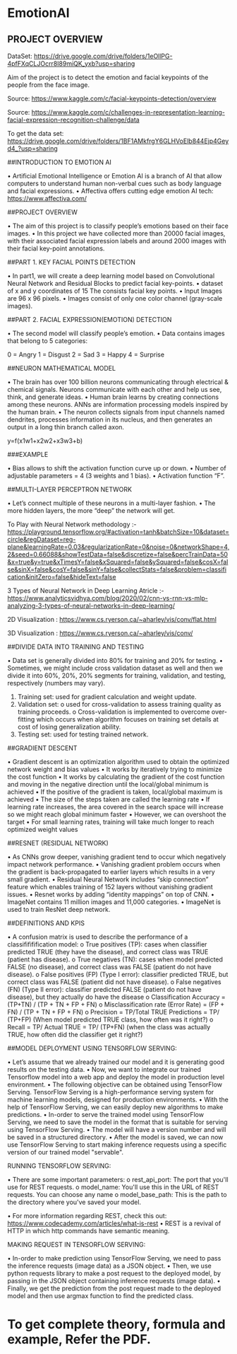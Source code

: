 # EmotionAI

## PROJECT OVERVIEW

DataSet: https://drive.google.com/drive/folders/1eOllPG-4pfFXqCLJOcrr8I89miQK_yxb?usp=sharing

Aim of the project is to detect the emotion and facial keypoints of the people from the face image.

Source: https://www.kaggle.com/c/facial-keypoints-detection/overview

Source: https://www.kaggle.com/c/challenges-in-representation-learning-facial-expression-recognition-challenge/data

To get the data set: https://drive.google.com/drive/folders/1BF1AMkfrgY6GLHVoElb844Ejp4Geyd4_?usp=sharing

##INTRODUCTION TO EMOTION AI

• Artificial Emotional Intelligence or Emotion AI is a branch of AI that allow computers to understand human non-verbal cues such as body language and facial expressions.
• Affectiva offers cutting edge emotion AI tech: https://www.affectiva.com/

##PROJECT OVERVIEW

• The aim of this project is to classify people’s emotions based on their face images.
• In this project we have collected more than 20000 facial images, with their associated facial expression labels and around 2000 images with their facial key-point annotations.

##PART 1. KEY FACIAL POINTS DETECTION

• In part1, we will create a deep learning model based on Convolutional Neural Network and Residual Blocks to predict facial key-points.
• dataset of x and y coordinates of 15 The consists facial key points.
• Input Images are 96 x 96 pixels.
• Images consist of only one color channel (gray-scale images).

##PART 2. FACIAL EXPRESSION(EMOTION) DETECTION

• The second model will classify people’s emotion.
• Data contains images that belong to 5 categories:

0 = Angry
1 = Disgust
2 = Sad
3 = Happy
4 = Surprise

##NEURON MATHEMATICAL MODEL

• The brain has over 100 billion neurons communicating through electrical & chemical signals. Neurons communicate with each other and help us see, think, and generate ideas.
• Human brain learns by creating connections among these neurons. ANNs are information processing models inspired by the human brain.
• The neuron collects signals from input channels named dendrites, processes information in its nucleus, and then generates an output in a long thin branch called axon.

y=f(x1w1+x2w2+x3w3+b)

###EXAMPLE

• Bias allows to shift the activation function curve up or down.
• Number of adjustable parameters = 4 (3 weights and 1 bias).
• Activation function “F”.

##MULTI-LAYER PERCEPTRON NETWORK

• Let’s connect multiple of these neurons in a multi-layer fashion.
• The more hidden layers, the more “deep” the network will get.

To Play with Neural Network methodology :- https://playground.tensorflow.org/#activation=tanh&batchSize=10&dataset=circle&regDataset=reg-plane&learningRate=0.03&regularizationRate=0&noise=0&networkShape=4,2&seed=0.66088&showTestData=false&discretize=false&percTrainData=50&x=true&y=true&xTimesY=false&xSquared=false&ySquared=false&cosX=false&sinX=false&cosY=false&sinY=false&collectStats=false&problem=classification&initZero=false&hideText=false

3 Types of  Neural Network in Deep Learning Atricle :- https://www.analyticsvidhya.com/blog/2020/02/cnn-vs-rnn-vs-mlp-analyzing-3-types-of-neural-networks-in-deep-learning/

2D Visualization : https://www.cs.ryerson.ca/~aharley/vis/conv/flat.html

3D Visualization : https://www.cs.ryerson.ca/~aharley/vis/conv/

##DIVIDE DATA INTO TRAINING AND TESTING

• Data set is generally divided into 80% for training and 20% for testing.
• Sometimes, we might include cross validation dataset as well and then we divide it into 60%, 20%, 20% segments for training, validation, and testing, respectively (numbers may vary).

1. Training set: used for gradient calculation and weight update. 
2. Validation set: 
	o used for cross-validation to assess training quality as training proceeds.
	o Cross-validation is implemented to overcome over-fitting which occurs when algorithm focuses on training set details at cost of losing generalization ability.
3. Testing set: used for testing trained network.

##GRADIENT DESCENT

• Gradient descent is an optimization algorithm used to obtain the optimized network weight and bias values 
• It works by iteratively trying to minimize the cost function
• It works by calculating the gradient of the cost function and moving in the negative direction until the local/global minimum is achieved
• If the positive of the gradient is taken, local/global maximum is achieved
• The size of the steps taken are called the learning rate
• If learning rate increases, the area covered in the search space will increase so we might reach global minimum faster
• However, we can overshoot the target
• For small learning rates, training will take much longer to reach optimized weight values
 
##RESNET (RESIDUAL NETWORK)

• As CNNs grow deeper, vanishing gradient tend to occur which negatively impact network performance. 
• Vanishing gradient problem occurs when the gradient is back-propagated to earlier layers which results in a very small gradient.
• Residual Neural Network includes “skip connection” feature which enables training of 152 layers without vanishing gradient issues.
• Resnet works by adding “identity mappings” on top of CNN.
• ImageNet contains 11 million images and 11,000 categories.
• ImageNet is used to train ResNet deep network.

##DEFINITIONS AND KPIS

• A confusion matrix is used to describe the performance of a classifififification model:
o True positives (TP): cases when classifier predicted TRUE (they have the disease), and correct class was TRUE (patient has disease).
o True negatives (TN): cases when model predicted FALSE (no disease), and correct class was FALSE (patient do not have disease).
o False positives (FP) (Type I error): classifier predicted TRUE, but correct class was FALSE (patient did not have disease).
o False negatives (FN) (Type II error): classifier predicted FALSE (patient do not have disease), but they actually do have the disease
o Classification Accuracy = (TP+TN) / (TP + TN + FP + FN)
o Misclassification rate (Error Rate) = (FP + FN) / (TP + TN + FP + FN)
o Precision = TP/Total TRUE Predictions = TP/ (TP+FP) (When model predicted TRUE class, how often was it right?)
o Recall = TP/ Actual TRUE = TP/ (TP+FN) (when the class was actually TRUE, how often did the classifier get it right?)

##MODEL DEPLOYMENT USING TENSORFLOW SERVING:

• Let’s assume that we already trained our model and it is generating good results on the testing data.
• Now, we want to integrate our trained Tensorflow model into a web app and deploy the model in production level environment.
• The following objective can be obtained using TensorFlow Serving. TensorFlow Serving is a high-performance serving system for machine learning models, designed for production environments.
• With the help of TensorFlow Serving, we can easily deploy new algorithms to make predictions.
• In-order to serve the trained model using TensorFlow Serving, we need to save the model in the format that is suitable for serving using TensorFlow Serving.
• The model will have a version number and will be saved in a structured directory.
• After the model is saved, we can now use TensorFlow Serving to start making inference requests using a specific version of our trained model "servable".

RUNNING TENSORFLOW SERVING:

• There are some important parameters:
o rest_api_port: The port that you'll use for REST requests.
o model_name: You'll use this in the URL of REST requests. You can choose any name
o model_base_path: This is the path to the directory where you've saved your model.

• For more information regarding REST, check this out: https://www.codecademy.com/articles/what-is-rest
• REST is a revival of HTTP in which http commands have semantic meaning.

MAKING REQUEST IN TENSORFLOW SERVING:

• In-order to make prediction using TensorFlow Serving, we need to pass the inference requests (image data) as a JSON object.
• Then, we use python requests library to make a post request to the deployed model, by passing in the JSON object containing inference requests (image data).
• Finally, we get the prediction from the post request made to the deployed model and then use argmax function to find the predicted class.


# To get complete theory, formula and example, Refer the PDF.



